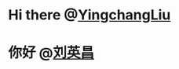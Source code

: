 # Hi there  @[YingchangLiu](https://github.com/YingchangLiu)
# 你好 @[刘英昌](https://github.com/YingchangLiu)


<!--
**YingchangLiu/YingchangLiu** is a ✨ _special_ ✨ repository because its `README.md` (this file) appears on your GitHub profile.

Here are some ideas to get you started:

- 🔭 I’m currently working on ...
- 🌱 I’m currently learning ...
- 👯 I’m looking to collaborate on ...
- 🤔 I’m looking for help with ...
- 💬 Ask me about ...
- 📫 How to reach me: ...
- 😄 Pronouns: ...
- ⚡ Fun fact: ...
-->
